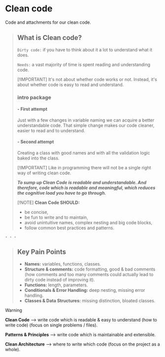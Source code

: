 # Clean code
Code and attachments for our clean code.

>## What is Clean code?
>``Dirty code:`` if you have to think about it a lot to understand what it does.
>
>``Needs:`` a vast majority of time is spent reading and understanding code.
>
> [!IMPORTANT]
> It's not about whether code works or not. Instead, it's about whether code 
> is easy to read and understand.
>
>### intro package
>
>#### - First attempt
>Just with a few changes in variable naming we can acquire a better understandable code.
>That simple change makes our code cleaner, easier to read and to understand.
>
>#### - Second attempt
>Creating a class with good names and with all the validation logic baked into the class.
>
> [!IMPORTANT]
> Like in programming there will not be a single right way of writing clean code.
>
> ***To sump up Clean Code is readable and understandable. And therefore, code which is
> readable and meaningful, which reduces the cognitive load you have to go through.***
> 
>  [!NOTE]
> **Clean Code SHOULD:**
> - be concise,
> - be fun to write and to maintain,
> - avoid unintuitive names, complex nesting and big code blocks,
> - follow common best practices and patterns.

    - - -

>## Key Pain Points
> - **Names:** variables, functions, classes.
> - **Structure & comments:** code formatting, good & bad comments (how comments and too many
> comments could actually lead to dirty code instead of improving it).
> - **Functions:** length, parameters.
> - **Conditionals & Error Handling:** deep nesting, missing error handling.
> - **Classes & Data Structures:** missing distinction, bloated classes.

> [!WARNING]
> 
> **Clean Code** --> write code which is readable & easy to understand 
> (how to write code) (focus on single problems / files).
>             
> **Patterns & Principles** --> write code which is maintainable and extensible.
> 
> **Clean Architecture** --> where to write which code (focus on the project as a whole).
